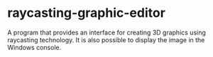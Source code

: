 # raycasting-graphic-editor
A program that provides an interface for creating 3D graphics using raycasting technology. It is also possible to display the image in the Windows console.
